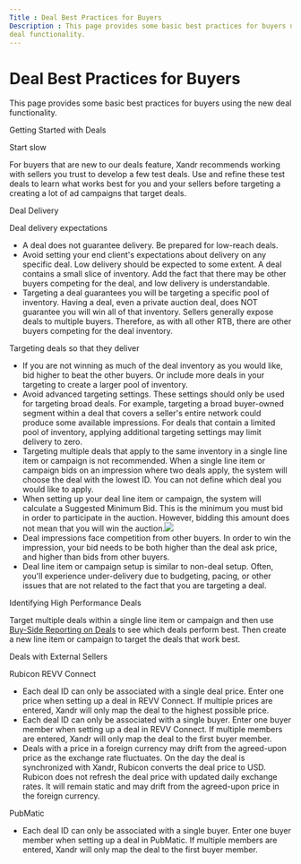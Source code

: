 ```yaml
---
Title : Deal Best Practices for Buyers
Description : This page provides some basic best practices for buyers using the new
deal functionality.
---
```



# Deal Best Practices for Buyers



This page provides some basic best practices for buyers using the new
deal functionality.

Getting Started with Deals

Start slow

For buyers that are new to our deals feature,
Xandr recommends working with sellers you trust
to develop a few test deals. Use and refine these test deals to learn
what works best for you and your sellers before targeting a creating a
lot of ad campaigns that target deals.

Deal Delivery

Deal delivery expectations

- A deal does not guarantee delivery. Be prepared for low-reach deals.
- Avoid setting your end client's expectations about delivery on any
  specific deal. Low delivery should be expected to some extent. A deal
  contains a small slice of inventory. Add the fact that there may be
  other buyers competing for the deal, and low delivery is
  understandable.
- Targeting a deal guarantees you will be targeting a specific pool of
  inventory. Having a deal, even a private auction deal, does NOT
  guarantee you will win all of that inventory. Sellers generally expose
  deals to multiple buyers. Therefore, as with all other RTB, there are
  other buyers competing for the deal inventory.

Targeting deals so that they deliver

- If you are not winning as much of the deal inventory as you would
  like, bid higher to beat the other buyers. Or include more deals in
  your targeting to create a larger pool of inventory.
- Avoid advanced targeting settings. These settings should only be used
  for targeting broad deals. For example, targeting a broad buyer-owned
  segment within a deal that covers a seller's entire network could
  produce some available impressions. For deals that contain a limited
  pool of inventory, applying additional targeting settings may limit
  delivery to zero.
- Targeting multiple deals that apply to the same inventory in a single
  line item or campaign is not recommended. When
  a single line item or campaign bids on an
  impression where two deals apply, the system will choose the deal with
  the lowest ID. You can not define which deal you would like to apply.
- When setting up your deal line item or
  campaign, the system will calculate a Suggested Minimum Bid.
  This is the minimum you must bid in order to participate in the
  auction. However, bidding this amount does not mean that you will win
  the
  auction.<img src="../images/deal-best-practices-for-buyers/Sugg_Min_Bid.jpg"
  class="image" />
- Deal impressions face competition from other buyers. In order to win
  the impression, your bid needs to be both higher than the deal ask
  price, and higher than bids from other buyers.
- Deal line item or campaign setup is similar to
  non-deal setup. Often, you'll experience under-delivery due to
  budgeting, pacing, or other issues that are not related to the fact
  that you are targeting a deal.

Identifying High Performance Deals

Target multiple deals within a single line item or
campaign and then use
<a href="buy-side-reporting-on-deals.html" class="xref">Buy-Side
Reporting on Deals</a> to see which deals perform best. Then create a
new line item or campaign to target the deals
that work best.

Deals with External Sellers

Rubicon REVV Connect

- Each deal ID can only be associated with a single deal price. Enter
  one price when setting up a deal in REVV Connect. If multiple prices
  are entered, Xandr will only map the deal to
  the highest possible price.
- Each deal ID can only be associated with a single buyer. Enter one
  buyer member when setting up a deal in REVV Connect. If multiple
  members are entered, Xandr will only map the
  deal to the first buyer member.
- Deals with a price in a foreign currency may drift from the
  agreed-upon price as the exchange rate fluctuates. On the day the deal
  is synchronized with Xandr, Rubicon converts
  the deal price to USD. Rubicon does not refresh the deal price with
  updated daily exchange rates. It will remain static and may drift from
  the agreed-upon price in the foreign currency.

PubMatic

- Each deal ID can only be associated with a single buyer. Enter one
  buyer member when setting up a deal in PubMatic. If multiple members
  are entered, Xandr will only map the deal to
  the first buyer member.




